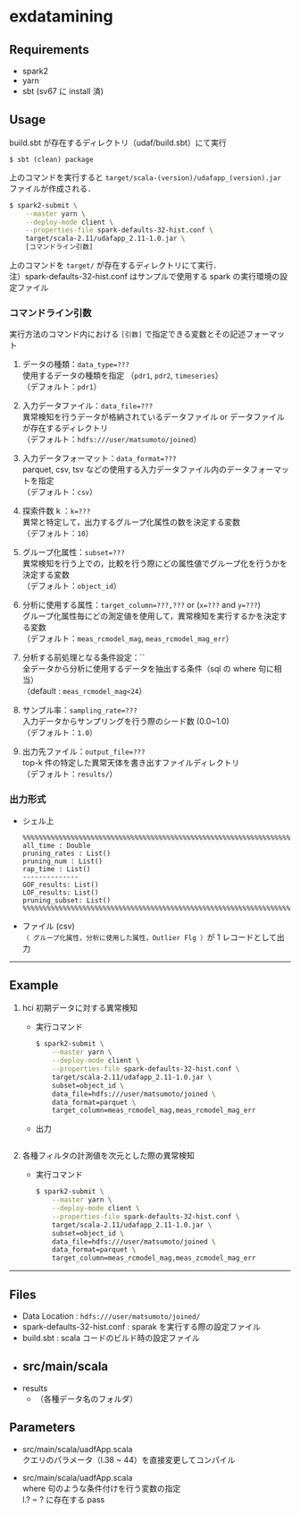 # exdatamining

## Requirements
* spark2
* yarn 
* sbt (sv67 に install 済)

## Usage 
build.sbt が存在するディレクトリ（udaf/build.sbt）にて実行
```
$ sbt (clean) package  
```
上のコマンドを実行すると
`target/scala-(version)/udafapp_(version).jar` ファイルが作成される．
 
```sh
$ spark2-submit \
    --master yarn \
    --deploy-mode client \
    --properties-file spark-defaults-32-hist.conf \
    target/scala-2.11/udafapp_2.11-1.0.jar \ 
    [コマンドライン引数]
```
上のコマンドを `target/` が存在するディレクトリにて実行．\
注）spark-defaults-32-hist.conf はサンプルで使用する spark の実行環境の設定ファイル

### コマンドライン引数
実行方法のコマンド内における `[引数]` で指定できる変数とその記述フォーマット
1. データの種類：`data_type=???` \
    使用するデータの種類を指定 （`pdr1`, `pdr2`, `timeseries`）　\
    （デフォルト：`pdr1`）

2. 入力データファイル：`data_file=???` \
    異常検知を行うデータが格納されているデータファイル or データファイルが存在するディレクトリ \
    （デフォルト：`hdfs:///user/matsumoto/joined`）
    
3. 入力データフォーマット：`data_format=???` \
    parquet, csv, tsv などの使用する入力データファイル内のデータフォーマットを指定 \
    （デフォルト：`csv`）

4. 探索件数 k ：`k=???` \
    異常と特定して，出力するグループ化属性の数を決定する変数 \
    （デフォルト：`10`）

5. グループ化属性：`subset=???` \
    異常検知を行う上での，比較を行う際にどの属性値でグループ化を行うかを決定する変数 \
    （デフォルト：`object_id`）
    
6. 分析に使用する属性：`target_column=???,???` or (`x=???` and `y=???`) \
    グループ化属性毎にどの測定値を使用して，異常検知を実行するかを決定する変数 \
    （デフォルト：`meas_rcmodel_mag`, `meas_rcmodel_mag_err`）

7. 分析する前処理となる条件設定：`` \
    全データから分析に使用するデータを抽出する条件（sql の where 句に相当） \
    （default : `meas_rcmodel_mag<24`）

8. サンプル率：`sampling_rate=???` \
    入力データからサンプリングを行う際のシード数 (0.0~1.0) \
    （デフォルト：`1.0`）

9. 出力先ファイル：`output_file=???` \
    top-k 件の特定した異常天体を書き出すファイルディレクトリ \
    （デフォルト：`results/`）

### 出力形式
* シェル上
    ```
    %%%%%%%%%%%%%%%%%%%%%%%%%%%%%%%%%%%%%%%%%%%%%%%%%%%%%%%%%%%%%%%%%%%%%%%%%%%%%%%%%%%%%%%%%%%%
    all_time : Double
    pruning_rates : List()
    pruning_num : List()
    rap_time : List()
    --------------
    GOF_results: List()
    LOF_results: List()
    pruning_subset: List()
    %%%%%%%%%%%%%%%%%%%%%%%%%%%%%%%%%%%%%%%%%%%%%%%%%%%%%%%%%%%%%%%%%%%%%%%%%%%%%%%%%%%%%%%%%%%%
    ```

* ファイル (csv) \
    `（ グループ化属性，分析に使用した属性，Outlier Flg ）`が 1 レコードとして出力
    
---

## Example
1. hci 初期データに対する異常検知
    * 実行コマンド 
        ```sh
        $ spark2-submit \
            --master yarn \
            --deploy-mode client \
            --properties-file spark-defaults-32-hist.conf \
            target/scala-2.11/udafapp_2.11-1.0.jar \
            subset=object_id \
            data_file=hdfs:///user/matsumoto/joined \
            data_format=parquet \
            target_column=meas_rcmodel_mag,meas_rcmodel_mag_err
        ```
    * 出力
        ```
        ```

2. 各種フィルタの計測値を次元とした際の異常検知
    * 実行コマンド
        ```sh
        $ spark2-submit \
            --master yarn \
            --deploy-mode client \
            --properties-file spark-defaults-32-hist.conf \
            target/scala-2.11/udafapp_2.11-1.0.jar \
            subset=object_id \
            data_file=hdfs:///user/matsumoto/joined \
            data_format=parquet \
            target_column=meas_rcmodel_mag,meas_zcmodel_mag_err
        ```
    
---
## Files
- Data Location : `hdfs:///user/matsumoto/joined/`
- spark-defaults-32-hist.conf : sparak を実行する際の設定ファイル
- build.sbt : scala コードのビルド時の設定ファイル
- src/main/scala
    - 
- results
    - （各種データ名のフォルダ）

## Parameters
- src/main/scala/uadfApp.scala \
    クエリのパラメータ（l.38 ~ 44）を直接変更してコンパイル

- src/main/scala/uadfApp.scala \
    where 句のような条件付けを行う変数の指定 \
    l.? ~ ? に存在する pass